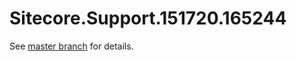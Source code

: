 # Sitecore.Support.151720.165244

See [master branch](https://github.com/sitecoresupport/Sitecore.Support.151720.165244) for details.